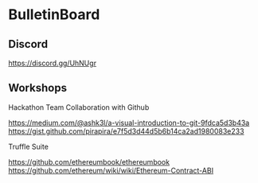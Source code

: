 # BulletinBoard 

## Discord

https://discord.gg/UhNUgr


## Workshops


Hackathon Team Collaboration with Github

https://medium.com/@ashk3l/a-visual-introduction-to-git-9fdca5d3b43a
https://gist.github.com/pirapira/e7f5d3d44d5b6b14ca2ad1980083e233


Truffle Suite

https://github.com/ethereumbook/ethereumbook
https://github.com/ethereum/wiki/wiki/Ethereum-Contract-ABI


